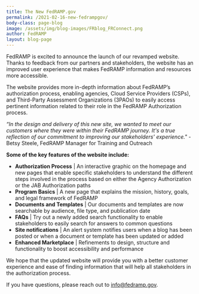 ```yaml
---
title: The New FedRAMP.gov
permalink: /2021-02-16-new-fedrampgov/
body-class: page-blog
image: /assets/img/blog-images/FRblog_FRConnect.png
author: FedRAMP
layout: blog-page
---
```

FedRAMP is excited to announce the launch of our revamped website. Thanks to feedback from our partners and stakeholders, the website has an improved user experience that makes FedRAMP information and resources more accessible.

The website provides more in-depth information about FedRAMP’s authorization process, enabling agencies, Cloud Service Providers (CSPs), and Third-Party Assessment Organizations (3PAOs) to easily access pertinent information related to their role in the FedRAMP Authorization process.

<em>“In the design and delivery of this new site, we wanted to meet our customers where they were within their FedRAMP journey. It's a true reflection of our commitment to improving our stakeholders' experience."</em>
 				<span style="text-align: right;padding-top: 10px">- Betsy Steele, FedRAMP Manager for Training and Outreach</span>

<span style="padding-top: 24px"><strong>Some of the key features of the website include:</strong></span>

- <strong>Authorization Process</strong> |  An interactive graphic on the homepage and new pages that enable specific stakeholders to understand the different steps involved in the process based on either the Agency Authorization or the JAB Authorization paths
- <strong>Program Basics</strong> |  A new page that explains the mission, history, goals, and legal framework of FedRAMP 
- <strong>Documents and Templates</strong> |  Our documents and templates are now searchable by audience, file type, and publication date
- <strong>FAQs</strong> |  Try out a newly added search functionality to enable stakeholders to easily search for answers to common questions
- <strong>Site notifications</strong> |  An alert system notifies users when a blog has been posted or when a document or template has been updated or added
- <strong>Enhanced Marketplace</strong> |  Refinements to design, structure and functionality to boost accessibility and performance

We hope that the updated website will provide you with a better customer experience and ease of finding information that will help all stakeholders in the authorization process.

If you have questions, please reach out to <a href="mailto:info@fedramp.gov">info@fedramp.gov</a>. 
